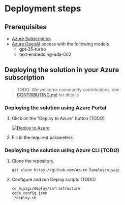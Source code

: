 # Deployment steps

## Prerequisites

- [Azure Subscription](https://azure.microsoft.com/en-us/free/)
- [Azure OpenAI](https://aka.ms/oai/access) access with the following models
  - gpt-35-turbo
  - text-embedding-ada-002

## Deploying the solution in your Azure subscription
>TODO: We welcome community contributions, see [CONTRIBUTING.md](../CONTRIBUTING.md) for details
### Deploying the solution using Azure Portal

1. Click on the "Deploy to Azure" button (TODO)

    [![Deploy to Azure](https://aka.ms/deploytoazurebutton)](#)

2. Fill in the required parameters

### Deploying the solution using Azure CLI (TODO)

1. Clone the repository. 

    ```bash
    git clone https://github.com/Azure-Samples/miyagi
    ```

2. Configure and run Deploy scripts (TODO)

    ```bash
    cd miyagi/deploy/infrastructure
    code config.json
    ./deploy.sh
    ```
